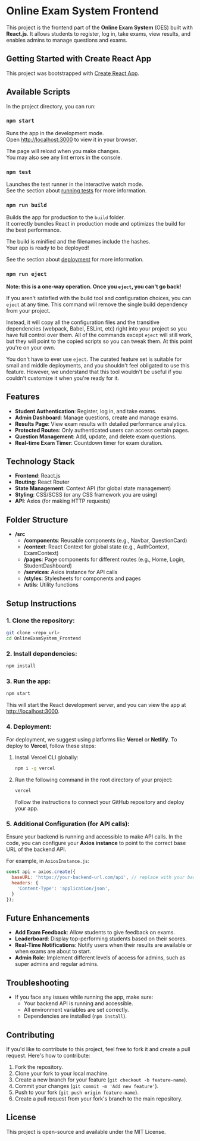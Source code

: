 # Online Exam System Frontend

This project is the frontend part of the **Online Exam System** (OES) built with **React.js**. It allows students to register, log in, take exams, view results, and enables admins to manage questions and exams.

## Getting Started with Create React App

This project was bootstrapped with [Create React App](https://github.com/facebook/create-react-app).

## Available Scripts

In the project directory, you can run:

### `npm start`

Runs the app in the development mode.\
Open [http://localhost:3000](http://localhost:3000) to view it in your browser.

The page will reload when you make changes.\
You may also see any lint errors in the console.

### `npm test`

Launches the test runner in the interactive watch mode.\
See the section about [running tests](https://facebook.github.io/create-react-app/docs/running-tests) for more information.

### `npm run build`

Builds the app for production to the `build` folder.\
It correctly bundles React in production mode and optimizes the build for the best performance.

The build is minified and the filenames include the hashes.\
Your app is ready to be deployed!

See the section about [deployment](https://facebook.github.io/create-react-app/docs/deployment) for more information.

### `npm run eject`

**Note: this is a one-way operation. Once you `eject`, you can't go back!**

If you aren't satisfied with the build tool and configuration choices, you can `eject` at any time. This command will remove the single build dependency from your project.

Instead, it will copy all the configuration files and the transitive dependencies (webpack, Babel, ESLint, etc) right into your project so you have full control over them. All of the commands except `eject` will still work, but they will point to the copied scripts so you can tweak them. At this point you're on your own.

You don't have to ever use `eject`. The curated feature set is suitable for small and middle deployments, and you shouldn't feel obligated to use this feature. However, we understand that this tool wouldn't be useful if you couldn't customize it when you're ready for it.

## Features

- **Student Authentication**: Register, log in, and take exams.
- **Admin Dashboard**: Manage questions, create and manage exams.
- **Results Page**: View exam results with detailed performance analytics.
- **Protected Routes**: Only authenticated users can access certain pages.
- **Question Management**: Add, update, and delete exam questions.
- **Real-time Exam Timer**: Countdown timer for exam duration.

## Technology Stack

- **Frontend**: React.js
- **Routing**: React Router
- **State Management**: Context API (for global state management)
- **Styling**: CSS/SCSS (or any CSS framework you are using)
- **API**: Axios (for making HTTP requests)

## Folder Structure

- **/src**
  - **/components**: Reusable components (e.g., Navbar, QuestionCard)
  - **/context**: React Context for global state (e.g., AuthContext, ExamContext)
  - **/pages**: Page components for different routes (e.g., Home, Login, StudentDashboard)
  - **/services**: Axios instance for API calls
  - **/styles**: Stylesheets for components and pages
  - **/utils**: Utility functions

## Setup Instructions

### 1. Clone the repository:

```bash
git clone <repo_url>
cd OnlineExamSystem_Frontend
```

### 2. Install dependencies:

```bash
npm install
```

### 3. Run the app:

```bash
npm start
```

This will start the React development server, and you can view the app at [http://localhost:3000](http://localhost:3000).

### 4. Deployment:

For deployment, we suggest using platforms like **Vercel** or **Netlify**. To deploy to **Vercel**, follow these steps:

1. Install Vercel CLI globally:
   ```bash
   npm i -g vercel
   ```

2. Run the following command in the root directory of your project:
   ```bash
   vercel
   ```

   Follow the instructions to connect your GitHub repository and deploy your app.

### 5. Additional Configuration (for API calls):

Ensure your backend is running and accessible to make API calls. In the code, you can configure your **Axios instance** to point to the correct base URL of the backend API.

For example, in `AxiosInstance.js`:
```javascript
const api = axios.create({
  baseURL: 'https://your-backend-url.com/api', // replace with your backend URL
  headers: {
    'Content-Type': 'application/json',
  }
});
```

## Future Enhancements

- **Add Exam Feedback**: Allow students to give feedback on exams.
- **Leaderboard**: Display top-performing students based on their scores.
- **Real-Time Notifications**: Notify users when their results are available or when exams are about to start.
- **Admin Role**: Implement different levels of access for admins, such as super admins and regular admins.

## Troubleshooting

- If you face any issues while running the app, make sure:
  - Your backend API is running and accessible.
  - All environment variables are set correctly.
  - Dependencies are installed (`npm install`).

## Contributing

If you'd like to contribute to this project, feel free to fork it and create a pull request. Here's how to contribute:

1. Fork the repository.
2. Clone your fork to your local machine.
3. Create a new branch for your feature (`git checkout -b feature-name`).
4. Commit your changes (`git commit -m 'Add new feature'`).
5. Push to your fork (`git push origin feature-name`).
6. Create a pull request from your fork's branch to the main repository.

## License

This project is open-source and available under the MIT License.
```

